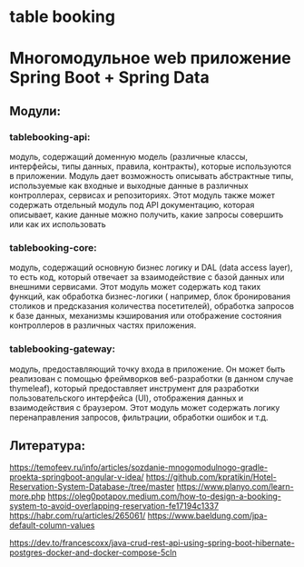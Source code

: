 # table booking

# Многомодульное web приложение Spring Boot + Spring Data

## Модули:

### tablebooking-api:

модуль, содержащий доменную модель (различные классы, интерфейсы, типы данных, правила, контракты), которые используются
в приложении.
Модуль дает возможность описывать абстрактные типы, используемые как входные и выходные данные в различных контроллерах,
сервисах и репозиториях.
Этот модуль также может содержать отдельный модуль под API документацию, которая описывает, какие
данные можно получить, какие запросы совершить или как их использовать

### tablebooking-core:

модуль, содержащий основную бизнес логику и DAL (data access layer), то есть код, который отвечает за взаимодействие с
базой данных или внешними сервисами. Этот модуль может содержать код таких функций, как обработка бизнес-логики (
например, блок бронирования столиков и предсказания количества посетителей), обработка запросов к базе данных, механизмы
кэширования или отображение состояния контроллеров в различных частях приложения.

### tablebooking-gateway:

модуль, предоставляющий точку входа в приложение. Он может быть реализован с помощью фреймворков веб-разработки (в
данном случае thymeleaf), который предоставляет инструмент для разработки пользовательского интерфейса (UI), отображения
данных и взаимодействия с браузером. Этот модуль может содержать логику перенаправления запросов, фильтрации, обработки
ошибок и т.д.

## Литература:

https://temofeev.ru/info/articles/sozdanie-mnogomodulnogo-gradle-proekta-springboot-angular-v-idea/
https://github.com/kpratikin/Hotel-Reservation-System-Database-/tree/master
https://www.planyo.com/learn-more.php
https://oleg0potapov.medium.com/how-to-design-a-booking-system-to-avoid-overlapping-reservation-fe17194c1337
https://habr.com/ru/articles/265061/
https://www.baeldung.com/jpa-default-column-values

https://dev.to/francescoxx/java-crud-rest-api-using-spring-boot-hibernate-postgres-docker-and-docker-compose-5cln


